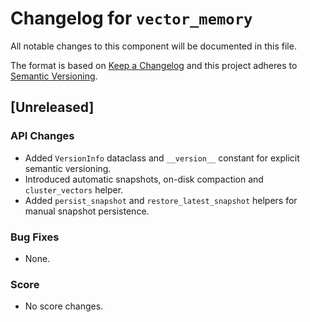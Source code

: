 # Changelog for `vector_memory`

All notable changes to this component will be documented in this file.

The format is based on [Keep a Changelog](https://keepachangelog.com/en/1.0.0/)
and this project adheres to [Semantic Versioning](https://semver.org/spec/v2.0.0.html).

## [Unreleased]

### API Changes
- Added `VersionInfo` dataclass and `__version__` constant for explicit semantic versioning.
- Introduced automatic snapshots, on-disk compaction and `cluster_vectors` helper.
- Added `persist_snapshot` and `restore_latest_snapshot` helpers for manual snapshot persistence.

### Bug Fixes
- None.

### Score
- No score changes.
